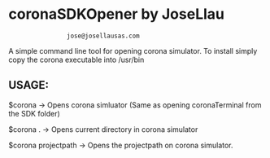# coronaSDKOpener by JoseLlau
					jose@josellausas.com


A simple command line tool for opening corona simulator. To install simply copy
the corona executable into /usr/bin

## USAGE:
$corona     -> Opens corona simluator (Same as opening coronaTerminal from the
				SDK folder)

$corona .	-> Opens current directory in corona simulator

$corona projectpath		-> Opens the projectpath on corona simulator.


